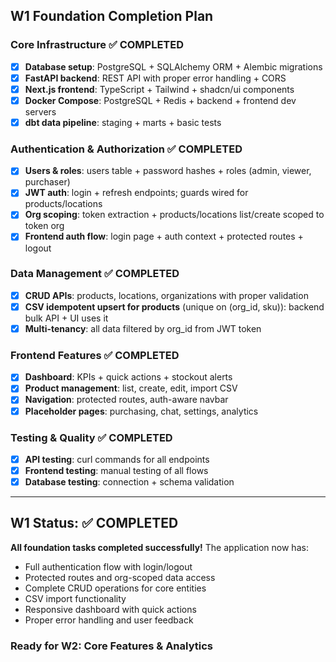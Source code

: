 ## W1 Foundation Completion Plan

### Core Infrastructure ✅ COMPLETED

- [x] **Database setup**: PostgreSQL + SQLAlchemy ORM + Alembic migrations
- [x] **FastAPI backend**: REST API with proper error handling + CORS
- [x] **Next.js frontend**: TypeScript + Tailwind + shadcn/ui components
- [x] **Docker Compose**: PostgreSQL + Redis + backend + frontend dev servers
- [x] **dbt data pipeline**: staging + marts + basic tests

### Authentication & Authorization ✅ COMPLETED

- [x] **Users & roles**: users table + password hashes + roles (admin, viewer, purchaser)
- [x] **JWT auth**: login + refresh endpoints; guards wired for products/locations
- [x] **Org scoping**: token extraction + products/locations list/create scoped to token org
- [x] **Frontend auth flow**: login page + auth context + protected routes + logout

### Data Management ✅ COMPLETED

- [x] **CRUD APIs**: products, locations, organizations with proper validation
- [x] **CSV idempotent upsert for products** (unique on (org_id, sku)): backend bulk API + UI uses it
- [x] **Multi-tenancy**: all data filtered by org_id from JWT token

### Frontend Features ✅ COMPLETED

- [x] **Dashboard**: KPIs + quick actions + stockout alerts
- [x] **Product management**: list, create, edit, import CSV
- [x] **Navigation**: protected routes, auth-aware navbar
- [x] **Placeholder pages**: purchasing, chat, settings, analytics

### Testing & Quality ✅ COMPLETED

- [x] **API testing**: curl commands for all endpoints
- [x] **Frontend testing**: manual testing of all flows
- [x] **Database testing**: connection + schema validation

---

## W1 Status: ✅ COMPLETED

**All foundation tasks completed successfully!** The application now has:

- Full authentication flow with login/logout
- Protected routes and org-scoped data access
- Complete CRUD operations for core entities
- CSV import functionality
- Responsive dashboard with quick actions
- Proper error handling and user feedback

### Ready for W2: Core Features & Analytics